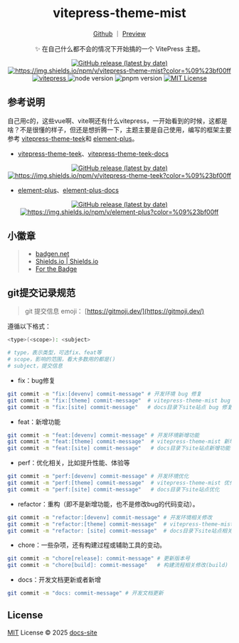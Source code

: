 <h1 align="center">vitepress-theme-mist</h1>

<div align="center">

[Github](https://github.com/docs-site/vitepress-theme-mist) ｜ [Preview](https://docs-site.github.io/site-vitepress/)

✨ 在自己什么都不会的情况下开始搞的一个 VitePress 主题。

</div>

<p align="center">
  <a title="Github release" target="_blank" href="https://github.com/docs-site/vitepress-theme-mist/releases">
    <img alt="GitHub release (latest by date)" src="https://img.shields.io/github/v/release/docs-site/vitepress-theme-mist?logo=github">
  </a>
  <a title="Npm Version" target="_blank" href="https://www.npmjs.com/package/vitepress-theme-mist">
    <img src="https://img.shields.io/npm/v/vitepress-theme-mist?logo=npm&color=%09%23bf00ff" alt="https://img.shields.io/npm/v/vitepress-theme-mist?color=%09%23bf00ff">
  </a>
  <a title="vitepress" target="_blank" href="https://github.com/vuejs/vitepress/releases/tag/v1.6.4">
    <img src="https://badgen.net/static/vitepress/1.6.4/cyan" alt="vitepress">
  </a>
  <img src="https://img.shields.io/badge/v22.16.x-x?logo=node.js&label=node" alt="node version">
  <img src="https://img.shields.io/badge/v10.14.0-x?logo=node.js&label=PNPM" alt="pnpm version">
  <a title="MIT License" target="_blank" href="https://github.com/docs-site/vitepress-theme-mist/blob/master/LICENSE">
    <img src="https://img.shields.io/badge/license-MIT-green.svg" alt="MIT License">
  </a>
</p>

## 参考说明

自己用c的，这些vue啊、vite啊还有什么vitepress，一开始看到的时候，这都是啥？不是很懂的样子，但还是想折腾一下，主题主要是自己使用，编写的框架主要参考 [vitepress-theme-teek](https://github.com/Kele-Bingtang/vitepress-theme-teek)和 [element-plus](https://github.com/element-plus/element-plus)。

- [vitepress-theme-teek](https://github.com/Kele-Bingtang/vitepress-theme-teek)、[vitepress-theme-teek-docs](https://vp.teek.top/)

<p align="center">
  <a title="Github release" target="_blank" href="https://github.com/Kele-Bingtang/vitepress-theme-teek/releases">
    <img alt="GitHub release (latest by date)" src="https://img.shields.io/github/v/release/Kele-Bingtang/vitepress-theme-teek?logo=github">
  </a>
  <a title="Npm Version" target="_blank" href="https://www.npmjs.com/package/vitepress-theme-teek">
    <img src="https://img.shields.io/npm/v/vitepress-theme-teek?logo=npm&color=%09%23bf00ff" alt="https://img.shields.io/npm/v/vitepress-theme-teek?color=%09%23bf00ff">
  </a>
</P>


- [element-plus](https://github.com/element-plus/element-plus)、[element-plus-docs](https://element-plus.org/zh-CN/)

<p align="center">
  <a title="Github release" target="_blank" href="https://github.com/element-plus/element-plus/releases">
    <img alt="GitHub release (latest by date)" src="https://img.shields.io/github/v/release/element-plus/element-plus?logo=github">
  </a>
  <a title="Npm Version" target="_blank" href="https://www.npmjs.com/package/element-plus">
    <img src="https://img.shields.io/npm/v/element-plus?logo=npm&color=%09%23bf00ff" alt="https://img.shields.io/npm/v/element-plus?color=%09%23bf00ff">
  </a>
</P>


## 小徽章

>- [badgen.net](https://badgen.net/)
>- [Shields.io | Shields.io](https://shields.io/)
>- [For the Badge](https://forthebadge.com/)

## git提交记录规范

> git 提交信息 emoji： [https://gitmoji.dev/](https://gitmoji.dev/)

遵循以下格式：

```bash
<type>(<scope>): <subject>

# type，表示类型，可选fix、feat等
# scope，影响的范围，看大多数用的都是()
# subject，提交信息
```

- fix：bug修复

```bash
git commit -m "fix:[devenv] commit-message" # 开发环境 bug 修复
git commit -m "fix:[theme] commit-message"  # vitepress-theme-mist bug 修复
git commit -m "fix:[site] commit-message"   # docs目录下site站点 bug 修复
```

- feat：新增功能

```bash
git commit -m "feat:[devenv] commit-message" # 开发环境新增功能
git commit -m "feat:[theme] commit-message"  # vitepress-theme-mist 新增功能
git commit -m "feat:[site] commit-message"   # docs目录下site站点新增功能
```

- perf：优化相关，比如提升性能、体验等

```bash
git commit -m "perf:[devenv] commit-message" # 开发环境优化
git commit -m "perf:[theme] commit-message"  # vitepress-theme-mist 优化
git commit -m "perf:[site] commit-message"   # docs目录下site站点优化
```

- refactor：重构（即不是新增功能，也不是修改bug的代码变动）。

```bash
git commit -m "refactor:[devenv] commit-message" # 开发环境相关修改
git commit -m "refactor:[theme] commit-message"  # vitepress-theme-mist 相关修改
git commit -m "refactor: [site] commit-message"  # docs目录下site站点相关修改
```
- chore：一些杂项，还有构建过程或辅助工具的变动。

```bash
git commit -m "chore[release]: commit-message" # 更新版本号
git commit -m "chore[build]: commit-message"   # 构建流程相关修改(build)
```

- docs：开发文档更新或者新增

```bash
git commit -m "docs: commit-message" # 开发文档更新
```

## License

[MIT](https://mit-license.org/) License © 2025 [docs-site](https://github.com/docs-site/)
